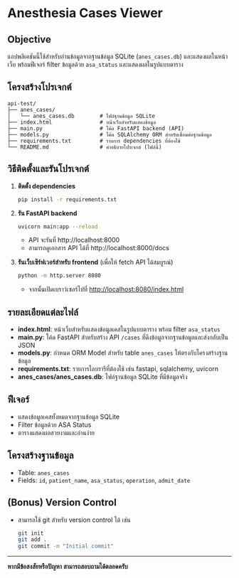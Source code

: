 # Anesthesia Cases Viewer

## Objective
แอปพลิเคชันนี้ใช้สำหรับอ่านข้อมูลจากฐานข้อมูล SQLite (`anes_cases.db`) และแสดงผลในหน้าเว็บ พร้อมฟีเจอร์ filter ข้อมูลด้วย `asa_status` และแสดงผลในรูปแบบตาราง

## โครงสร้างโปรเจกต์

```
api-test/
├── anes_cases/
│   └── anes_cases.db        # ไฟล์ฐานข้อมูล SQLite
├── index.html               # หน้าเว็บสำหรับแสดงข้อมูล
├── main.py                  # โค้ด FastAPI backend (API)
├── models.py                # โค้ด SQLAlchemy ORM สำหรับเชื่อมต่อฐานข้อมูล
├── requirements.txt         # รายการ dependencies ที่ต้องใช้
└── README.md                # คำอธิบายโปรเจกต์ (ไฟล์นี้)
```

## วิธีติดตั้งและรันโปรเจกต์

1. **ติดตั้ง dependencies**
   ```bash
   pip install -r requirements.txt
   ```

2. **รัน FastAPI backend**
   ```bash
   uvicorn main:app --reload
   ```
   - API จะรันที่ http://localhost:8000
   - สามารถดูเอกสาร API ได้ที่ http://localhost:8000/docs

3. **รันเว็บเซิร์ฟเวอร์สำหรับ frontend** (เพื่อให้ fetch API ได้สมบูรณ์)
   ```bash
   python -m http.server 8080
   ```
   - จากนั้นเปิดเบราว์เซอร์ไปที่ [http://localhost:8080/index.html](http://localhost:8080/index.html)

## รายละเอียดแต่ละไฟล์
- **index.html**: หน้าเว็บสำหรับแสดงข้อมูลเคสในรูปแบบตาราง พร้อม filter `asa_status`
- **main.py**: โค้ด FastAPI สำหรับสร้าง API `/cases` ที่ดึงข้อมูลจากฐานข้อมูลและส่งกลับเป็น JSON
- **models.py**: กำหนด ORM Model สำหรับ table `anes_cases` ให้ตรงกับโครงสร้างฐานข้อมูล
- **requirements.txt**: รายการไลบรารีที่ต้องใช้ เช่น fastapi, sqlalchemy, uvicorn
- **anes_cases/anes_cases.db**: ไฟล์ฐานข้อมูล SQLite ที่มีข้อมูลจริง

## ฟีเจอร์
- แสดงข้อมูลเคสทั้งหมดจากฐานข้อมูล SQLite
- Filter ข้อมูลด้วย ASA Status
- ตารางแสดงผลสวยงามและอ่านง่าย

## โครงสร้างฐานข้อมูล
- Table: `anes_cases`
- Fields: `id`, `patient_name`, `asa_status`, `operation`, `admit_date`

## (Bonus) Version Control
- สามารถใช้ git สำหรับ version control ได้ เช่น
  ```bash
  git init
  git add .
  git commit -m "Initial commit"
  ```

---

**หากมีข้อสงสัยหรือปัญหา สามารถสอบถามได้ตลอดครับ** 